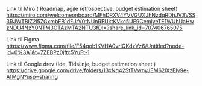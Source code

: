 Link til Miro ( Roadmap, agile retrospective, budget estimation sheet)
https://miro.com/welcomeonboard/MFhDRXV4YVVGUXJhNzdqRDhJV3VSS3RJWTBiZ2l5ZGxmbFB1dEJrV0tNUnRFUktKVkc5UE9CemlyeTE1WUhUaHwzNDU4NzY0NTM3OTAzMTA2NTU3fDI=?share_link_id=707406765075 



Link til Figma
https://www.figma.com/file/F54qob1KVHA0vrlQKdzVz6/Untitled?node-id=0%3A1&t=7ZEBPz0jftc5YuFt-1 

Link til Google drev (Ide, Tidslinje, budget estimation sheet )
https://drive.google.com/drive/folders/13xNq42StTVwnyJEM62lXzEly9e-AfMgN?usp=sharing

